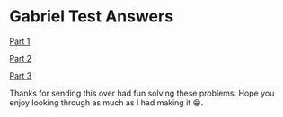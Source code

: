 # Gabriel Test Answers

[Part 1](https://github.com/gh15hidalgo/gh_carto_test/tree/master/part_1#readme)

[Part 2](https://github.com/gh15hidalgo/gh_carto_test/tree/master/part_2#readme)

[Part 3](https://github.com/gh15hidalgo/gh_carto_test/tree/master/part_3#readme)

Thanks for sending this over had fun solving these problems.
Hope you enjoy looking through as much as I had making it 😁.